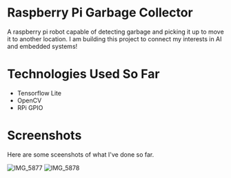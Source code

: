 # Raspberry Pi Garbage Collector

A raspberry pi robot capable of detecting garbage and picking it up to move it to another location. I am building this project to connect my interests in AI and embedded systems!

# Technologies Used So Far
* Tensorflow Lite
* OpenCV
* RPi GPIO

# Screenshots
Here are some sceenshots of what I've done so far. 

![IMG_5877](https://user-images.githubusercontent.com/69061130/132031644-9c2c6ce7-6b9f-4f4f-a41e-eb28ee31d7fb.jpeg)
![IMG_5878](https://user-images.githubusercontent.com/69061130/132031655-cbeaba36-4098-47cf-81bc-48f48506c390.jpeg)

